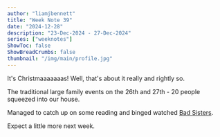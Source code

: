 ```yaml
---
author: "liamjbennett"
title: "Week Note 39"
date: "2024-12-28"
description: "23-Dec-2024 - 27-Dec-2024"
series: ["weeknotes"]
ShowToc: false
ShowBreadCrumbs: false
thumbnail: "/img/main/profile.jpg"
---
```


It's Christmaaaaaaas! Well, that's about it really and rightly so. 

The traditional large family events on the 26th and 27th - 20 people squeezed into our house. 

Managed to catch up on some reading and binged watched [Bad Sisters](https://www.apple.com/uk/tv-pr/originals/bad-sisters/).

Expect a little more next week.
